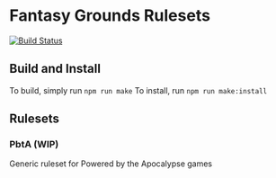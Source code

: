 # Fantasy Grounds Rulesets

[![Build Status](https://travis-ci.org/rault-a/fg-rulesets.svg?branch=master)](https://travis-ci.org/rault-a/fg-rulesets)

## Build and Install

To build, simply run `npm run make`
To install, run `npm run make:install`

## Rulesets

### PbtA (WIP)

Generic ruleset for Powered by the Apocalypse games
